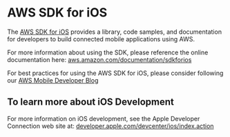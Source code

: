 # AWS SDK for iOS

The [AWS SDK for iOS](http://aws.amazon.com/sdkforios) provides a library, code samples, and documentation for developers to build connected mobile applications using AWS.

For more information about using the SDK, please reference the online documentation here: [aws.amazon.com/documentation/sdkforios](http://aws.amazon.com/documentation/sdkforios)

For best practices for using the AWS SDK for iOS, please consider following our [AWS Mobile Developer Blog](http://mobile.awsblog.com/)

## To learn more about iOS Development

For more information on iOS development, see the Apple Developer Connection web site at: [developer.apple.com/devcenter/ios/index.action](http://developer.apple.com/devcenter/ios/index.action)

